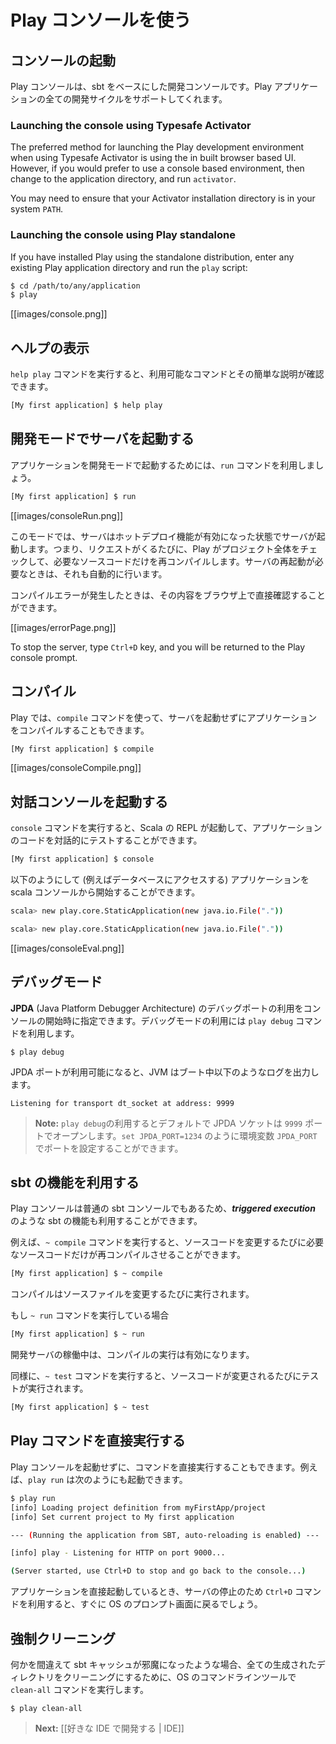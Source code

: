 <!--
# Using the Play console
-->
# Play コンソールを使う

<!--
## Launching the console
-->
## コンソールの起動

<!--
The Play console is a development console based on sbt that allows you to manage a Play application’s complete development cycle.
-->
Play コンソールは、sbt をベースにした開発コンソールです。Play アプリケーションの全ての開発サイクルをサポートしてくれます。

### Launching the console using Typesafe Activator

The preferred method for launching the Play development environment when using Typesafe Activator is using the in built browser based UI.  However, if you would prefer to use a console based environment, then change to the application directory, and run `activator`.

You may need to ensure that your Activator installation directory is in your system `PATH`.

### Launching the console using Play standalone

If you have installed Play using the standalone distribution, enter any existing Play application directory and run the `play` script:

```bash
$ cd /path/to/any/application
$ play 
```

[[images/console.png]]

<!--
## Getting help
-->
## ヘルプの表示

<!--
Use the `help play` command to get basic help about the available commands:
-->
`help play` コマンドを実行すると、利用可能なコマンドとその簡単な説明が確認できます。

```bash
[My first application] $ help play
```

<!--
## Running the server in development mode
-->
## 開発モードでサーバを起動する

<!--
To run the current application in development mode, use the `run` command:
-->
アプリケーションを開発モードで起動するためには、`run` コマンドを利用しましょう。

```bash
[My first application] $ run
```

[[images/consoleRun.png]]

<!--
In this mode, the server will be launched with the auto-reload feature enabled, meaning that for each request Play will check your project and recompile required sources. If needed the application will restart automatically.
-->
このモードでは、サーバはホットデプロイ機能が有効になった状態でサーバが起動します。つまり、リクエストがくるたびに、Play がプロジェクト全体をチェックして、必要なソースコードだけを再コンパイルします。サーバの再起動が必要なときは、それも自動的に行います。

<!--
If there are any compilation errors you will see the result of the compilation directly in your browser:
-->
コンパイルエラーが発生したときは、その内容をブラウザ上で直接確認することができます。

[[images/errorPage.png]]

To stop the server, type `Ctrl+D` key, and you will be returned to the Play console prompt.

<!--
## Compiling
-->
## コンパイル

<!--
In Play you can also compile your application without running the server. Just use the `compile` command:
-->
Play では、`compile` コマンドを使って、サーバを起動せずにアプリケーションをコンパイルすることもできます。

```bash
[My first application] $ compile
```

[[images/consoleCompile.png]]

<!--
## Launch the interactive console
-->
## 対話コンソールを起動する

<!--
Type `console` to enter the interactive Scala console, which allows you to test your code interactively:
-->
`console` コマンドを実行すると、Scala の REPL が起動して、アプリケーションのコードを対話的にテストすることができます。

```bash
[My first application] $ console
```

<!--
To start application inside scala console (e.g to access database):
-->
以下のようにして (例えばデータベースにアクセスする) アプリケーションを scala コンソールから開始することができます。
```bash
scala> new play.core.StaticApplication(new java.io.File("."))
```
```bash
scala> new play.core.StaticApplication(new java.io.File("."))
```

[[images/consoleEval.png]] 

<!--
## Debugging
-->
## デバッグモード

<!--
You can ask Play to start a **JPDA** debug port when starting the console. You can then connect using Java debugger. Use the `play debug` command to do that:
-->
**JPDA** (Java Platform Debugger Architecture) のデバッグポートの利用をコンソールの開始時に指定できます。デバッグモードの利用には `play debug` コマンドを利用します。

```
$ play debug
```

<!--
When a JPDA port is available, the JVM will log this line during boot:
-->
JPDA ポートが利用可能になると、JVM はブート中以下のようなログを出力します。

```
Listening for transport dt_socket at address: 9999
```

<!--
> **Note:** Using `play debug` the JPDA socket will be opened on port `9999`. You can also set the `JPDA_PORT` environment variable yourself using `set JPDA_PORT=1234`.
-->
> **Note:** `play debug`の利用するとデフォルトで JPDA ソケットは `9999` ポートでオープンします。`set JPDA_PORT=1234` のように環境変数 `JPDA_PORT` でポートを設定することができます。

<!--
## Using sbt features
-->
## sbt の機能を利用する

<!--
The Play console is just a normal sbt console, so you can use sbt features such as **triggered execution**. 
-->
Play コンソールは普通の sbt コンソールでもあるため、***triggered execution*** のような sbt の機能も利用することができます。

<!--
For example, using `~ compile`
-->
例えば、`~ compile` コマンドを実行すると、ソースコードを変更するたびに必要なソースコードだけが再コンパイルさせることができます。

```bash
[My first application] $ ~ compile
```

<!--
The compilation will be triggered each time you change a source file.
-->
コンパイルはソースファイルを変更するたびに実行されます。

<!--
If you are using `~ run`
-->
もし `~ run` コマンドを実行している場合

```bash
[My first application] $ ~ run
```

<!--
The triggered compilation will be enabled while a development server is running.
-->
開発サーバの稼働中は、コンパイルの実行は有効になります。

<!--
You can also do the same for `~ test`, to continuously test your project each time you modify a source file:
-->
同様に、`~ test` コマンドを実行すると、ソースコードが変更されるたびにテストが実行されます。

```bash
[My first application] $ ~ test
```

<!--
## Using the play commands directly
-->
## Play コマンドを直接実行する

<!--
You can also run commands directly without entering the Play console. For example, enter `play run`:
-->
Play コンソールを起動せずに、コマンドを直接実行することもできます。例えば、`play run` は次のようにも起動できます。

```bash
$ play run
[info] Loading project definition from myFirstApp/project
[info] Set current project to My first application

--- (Running the application from SBT, auto-reloading is enabled) ---

[info] play - Listening for HTTP on port 9000...

(Server started, use Ctrl+D to stop and go back to the console...)
```

<!--
The application starts directly. When you quit the server using `Ctrl+D`, you will come back to your OS prompt.
-->
アプリケーションを直接起動しているとき、サーバの停止のため `Ctrl+D` コマンドを利用すると、すぐに OS のプロンプト画面に戻るでしょう。

<!--
## Force clean
-->
## 強制クリーニング

<!--
If something goes wrong and you think that the sbt cache is corrupted, use the `clean-all` command for your OS command line to clean all generated directories.
-->
何かを間違えて sbt キャッシュが邪魔になったような場合、全ての生成されたディレクトリをクリーニングにするために、OS のコマンドラインツールで `clean-all` コマンドを実行します。

```
$ play clean-all
```

<!--
> **Next:** [[Setting-up your preferred IDE | IDE]]
-->
> **Next:** [[好きな IDE で開発する | IDE]]
